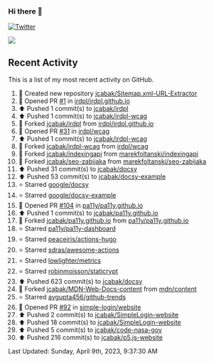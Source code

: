 ### Hi there 👋

[![Twitter](https://img.shields.io/twitter/follow/jcabak?style=social)](https://twitter.com/intent/follow?screen_name=JCabak)

![](http://github-profile-summary-cards.vercel.app/api/cards/profile-details?username=jcabak&theme=github)

<!--
**jcabak/jcabak** is a ✨ _special_ ✨ repository because its `README.md` (this file) appears on your GitHub profile.

Here are some ideas to get you started:

- 🔭 I’m currently working on ...
- 🌱 I’m currently learning ...
- 👯 I’m looking to collaborate on ...
- 🤔 I’m looking for help with ...
- 💬 Ask me about ...
- 📫 How to reach me: ...
- 😄 Pronouns: ...
- ⚡ Fun fact: ...
-->
## Recent Activity

This is a list of my most recent activity on GitHub.

<!--RECENT_ACTIVITY:start-->
1. 📔 Created new repository [jcabak/Sitemap.xml-URL-Extractor](https://github.com/jcabak/Sitemap.xml-URL-Extractor)<br>
2. 💪 Opened PR [#1](https://github.com/irdpl/irdpl.github.io/pull/1) in [irdpl/irdpl.github.io](https://github.com/irdpl/irdpl.github.io)<br>
3. ⬆️ Pushed 1 commit(s) to [jcabak/irdpl](https://github.com/jcabak/irdpl)<br>
4. ⬆️ Pushed 1 commit(s) to [jcabak/irdpl-wcag](https://github.com/jcabak/irdpl-wcag)<br>
5. 🔱 Forked [jcabak/irdpl](https://github.com/jcabak/irdpl) from [irdpl/irdpl.github.io](https://github.com/irdpl/irdpl.github.io)<br>
6. 💪 Opened PR [#31](https://github.com/irdpl/wcag/pull/31) in [irdpl/wcag](https://github.com/irdpl/wcag)<br>
7. ⬆️ Pushed 1 commit(s) to [jcabak/irdpl-wcag](https://github.com/jcabak/irdpl-wcag)<br>
8. 🔱 Forked [jcabak/irdpl-wcag](https://github.com/jcabak/irdpl-wcag) from [irdpl/wcag](https://github.com/irdpl/wcag)<br>
9. 🔱 Forked [jcabak/indexingapi](https://github.com/jcabak/indexingapi) from [marekfoltanski/indexingapi](https://github.com/marekfoltanski/indexingapi)<br>
10. 🔱 Forked [jcabak/seo-zabijaka](https://github.com/jcabak/seo-zabijaka) from [marekfoltanski/seo-zabijaka](https://github.com/marekfoltanski/seo-zabijaka)<br>
11. ⬆️ Pushed 31 commit(s) to [jcabak/docsy](https://github.com/jcabak/docsy)<br>
12. ⬆️ Pushed 53 commit(s) to [jcabak/docsy-example](https://github.com/jcabak/docsy-example)<br>
13. ⭐ Starred [google/docsy](https://github.com/google/docsy)<br>
14. ⭐ Starred [google/docsy-example](https://github.com/google/docsy-example)<br>
15. 💪 Opened PR [#104](https://github.com/pa11y/pa11y.github.io/pull/104) in [pa11y/pa11y.github.io](https://github.com/pa11y/pa11y.github.io)<br>
16. ⬆️ Pushed 1 commit(s) to [jcabak/pa11y.github.io](https://github.com/jcabak/pa11y.github.io)<br>
17. 🔱 Forked [jcabak/pa11y.github.io](https://github.com/jcabak/pa11y.github.io) from [pa11y/pa11y.github.io](https://github.com/pa11y/pa11y.github.io)<br>
18. ⭐ Starred [pa11y/pa11y-dashboard](https://github.com/pa11y/pa11y-dashboard)<br>
19. ⭐ Starred [peaceiris/actions-hugo](https://github.com/peaceiris/actions-hugo)<br>
20. ⭐ Starred [sdras/awesome-actions](https://github.com/sdras/awesome-actions)<br>
21. ⭐ Starred [lowlighter/metrics](https://github.com/lowlighter/metrics)<br>
22. ⭐ Starred [robinmoisson/staticrypt](https://github.com/robinmoisson/staticrypt)<br>
23. ⬆️ Pushed 623 commit(s) to [jcabak/docsy](https://github.com/jcabak/docsy)<br>
24. 🔱 Forked [jcabak/MDN-Web-Docs-content](https://github.com/jcabak/MDN-Web-Docs-content) from [mdn/content](https://github.com/mdn/content)<br>
25. ⭐ Starred [avgupta456/github-trends](https://github.com/avgupta456/github-trends)<br>
26. 💪 Opened PR [#92](https://github.com/simple-login/website/pull/92) in [simple-login/website](https://github.com/simple-login/website)<br>
27. ⬆️ Pushed 2 commit(s) to [jcabak/SimpleLogin-website](https://github.com/jcabak/SimpleLogin-website)<br>
28. ⬆️ Pushed 18 commit(s) to [jcabak/SimpleLogin-website](https://github.com/jcabak/SimpleLogin-website)<br>
29. ⬆️ Pushed 5 commit(s) to [jcabak/code-nasa-gov](https://github.com/jcabak/code-nasa-gov)<br>
30. ⬆️ Pushed 216 commit(s) to [jcabak/p5.js-website](https://github.com/jcabak/p5.js-website)<br>
<!--RECENT_ACTIVITY:end-->

<!--RECENT_ACTIVITY:last_update-->
Last Updated: Sunday, April 9th, 2023, 9:37:30 AM
<!--RECENT_ACTIVITY:last_update_end-->
